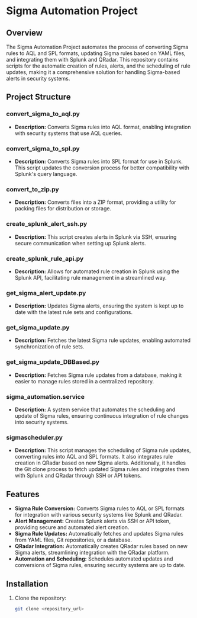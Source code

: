 # Sigma Automation Project

## Overview

The Sigma Automation Project automates the process of converting Sigma rules to AQL and SPL formats, updating Sigma rules based on YAML files, and integrating them with Splunk and QRadar. This repository contains scripts for the automatic creation of rules, alerts, and the scheduling of rule updates, making it a comprehensive solution for handling Sigma-based alerts in security systems.

## Project Structure

### convert_sigma_to_aql.py
- **Description:** Converts Sigma rules into AQL format, enabling integration with security systems that use AQL queries.

### convert_sigma_to_spl.py
- **Description:** Converts Sigma rules into SPL format for use in Splunk. This script updates the conversion process for better compatibility with Splunk's query language.

### convert_to_zip.py
- **Description:** Converts files into a ZIP format, providing a utility for packing files for distribution or storage.

### create_splunk_alert_ssh.py
- **Description:** This script creates alerts in Splunk via SSH, ensuring secure communication when setting up Splunk alerts.

### create_splunk_rule_api.py
- **Description:** Allows for automated rule creation in Splunk using the Splunk API, facilitating rule management in a streamlined way.

### get_sigma_alert_update.py
- **Description:** Updates Sigma alerts, ensuring the system is kept up to date with the latest rule sets and configurations.

### get_sigma_update.py
- **Description:** Fetches the latest Sigma rule updates, enabling automated synchronization of rule sets.

### get_sigma_update_DBBased.py
- **Description:** Fetches Sigma rule updates from a database, making it easier to manage rules stored in a centralized repository.

### sigma_automation.service
- **Description:** A system service that automates the scheduling and update of Sigma rules, ensuring continuous integration of rule changes into security systems.

### sigmascheduler.py
- **Description:** This script manages the scheduling of Sigma rule updates, converting rules into AQL and SPL formats. It also integrates rule creation in QRadar based on new Sigma alerts. Additionally, it handles the Git clone process to fetch updated Sigma rules and integrates them with Splunk and QRadar through SSH or API tokens.

## Features

- **Sigma Rule Conversion:** Converts Sigma rules to AQL or SPL formats for integration with various security systems like Splunk and QRadar.
- **Alert Management:** Creates Splunk alerts via SSH or API token, providing secure and automated alert creation.
- **Sigma Rule Updates:** Automatically fetches and updates Sigma rules from YAML files, Git repositories, or a database.
- **QRadar Integration:** Automatically creates QRadar rules based on new Sigma alerts, streamlining integration with the QRadar platform.
- **Automation and Scheduling:** Schedules automated updates and conversions of Sigma rules, ensuring security systems are up to date.

## Installation

1. Clone the repository:
   ```bash
   git clone <repository_url>
